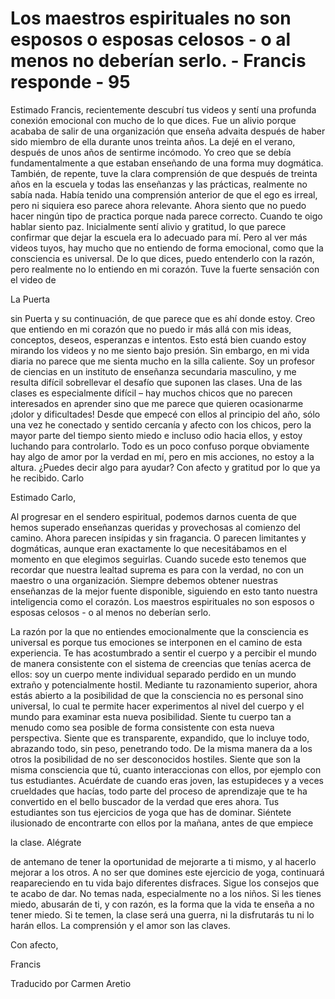 # Los maestros espirituales no son esposos o esposas celosos - o al menos no deberían serlo. - Francis responde - 95

Estimado Francis, recientemente descubr&iacute; tus videos y sent&iacute; una profunda conexi&oacute;n emocional con mucho de lo que dices. Fue un alivio porque acababa de salir de una organizaci&oacute;n que ense&ntilde;a advaita despu&eacute;s de haber sido miembro de ella durante unos treinta a&ntilde;os. La dej&eacute; en el verano, despu&eacute;s de unos a&ntilde;os de sentirme inc&oacute;modo. Yo creo que se deb&iacute;a fundamentalmente a que estaban ense&ntilde;ando de una forma muy dogm&aacute;tica. Tambi&eacute;n, de repente, tuve la clara comprensi&oacute;n de que despu&eacute;s de treinta a&ntilde;os en la escuela y todas las ense&ntilde;anzas y las pr&aacute;cticas, realmente no sab&iacute;a nada. Hab&iacute;a tenido una comprensi&oacute;n anterior de que el ego es irreal, pero ni siquiera eso parece ahora relevante. Ahora siento que no puedo hacer ning&uacute;n tipo de practica porque nada parece correcto. Cuando te oigo hablar siento paz. Inicialmente sent&iacute; alivio y gratitud, lo que parece confirmar que dejar la escuela era lo adecuado para m&iacute;. Pero al ver m&aacute;s videos tuyos, hay mucho que no entiendo de forma emocional, como que la consciencia es universal. De lo que dices, puedo entenderlo con la raz&oacute;n, pero realmente no lo entiendo en mi coraz&oacute;n. Tuve la fuerte sensaci&oacute;n con el video de 

La Puerta

 sin Puerta y su continuaci&oacute;n, de que parece que es ah&iacute; donde estoy. Creo que entiendo en mi coraz&oacute;n que no puedo ir m&aacute;s all&aacute; con mis ideas, conceptos, deseos, esperanzas e intentos. Esto est&aacute; bien cuando estoy mirando los videos y no me siento bajo presi&oacute;n. Sin embargo, en mi vida diaria no parece que me sienta mucho en la silla caliente. Soy un profesor de ciencias en un instituto de ense&ntilde;anza secundaria masculino, y me resulta dif&iacute;cil sobrellevar el desaf&iacute;o que suponen las clases. Una de las clases es especialmente dif&iacute;cil &ndash; hay muchos chicos que no parecen interesados en aprender sino que me parece que quieren ocasionarme &iexcl;dolor y dificultades! Desde que empec&eacute; con ellos al principio del a&ntilde;o, s&oacute;lo una vez he conectado y sentido cercan&iacute;a y afecto con los chicos, pero la mayor parte del tiempo siento miedo e incluso odio hacia ellos, y estoy luchando para controlarlo. Todo es un poco confuso porque obviamente hay algo de amor por la verdad en m&iacute;, pero en mis acciones, no estoy a la altura. &iquest;Puedes decir algo para ayudar? Con afecto y gratitud por lo que ya he recibido. Carlo

Estimado Carlo,

Al progresar en el sendero espiritual, podemos darnos cuenta de que hemos superado ense&ntilde;anzas queridas y provechosas al comienzo del camino. Ahora parecen ins&iacute;pidas y sin fragancia. O parecen limitantes y dogm&aacute;ticas, aunque eran exactamente lo que necesit&aacute;bamos en el momento en que elegimos seguirlas. Cuando sucede esto tenemos que recordar que nuestra lealtad suprema es para con la verdad, no con un maestro o una organizaci&oacute;n. Siempre debemos obtener nuestras ense&ntilde;anzas de la mejor fuente disponible, siguiendo en esto tanto nuestra inteligencia como el coraz&oacute;n. Los maestros espirituales no son esposos o esposas celosos - o al menos no deber&iacute;an serlo.

La raz&oacute;n por la que no entiendes emocionalmente que la consciencia es universal es porque tus emociones se interponen en el camino de esta experiencia. Te has acostumbrado a sentir el cuerpo y a percibir el mundo de manera consistente con el sistema de creencias que ten&iacute;as acerca de ellos: soy un cuerpo mente individual separado perdido en un mundo extra&ntilde;o y potencialmente hostil. Mediante tu razonamiento superior, ahora est&aacute;s abierto a la posibilidad de que la consciencia no es personal sino universal, lo cual te permite hacer experimentos al nivel del cuerpo y el mundo para examinar esta nueva posibilidad. Siente tu cuerpo tan a menudo como sea posible de forma consistente con esta nueva perspectiva. Siente que es transparente, expandido, que lo incluye todo, abrazando todo, sin peso, penetrando todo. De la misma manera da a los otros la posibilidad de no ser desconocidos hostiles. Siente que son la misma consciencia que t&uacute;, cuanto interaccionas con ellos, por ejemplo con tus estudiantes. Acu&eacute;rdate de cuando eras joven, las estupideces y a veces crueldades que hac&iacute;as, todo parte del proceso de aprendizaje que te ha convertido en el bello buscador de la verdad que eres ahora. Tus estudiantes son tus ejercicios de yoga que has de dominar. Si&eacute;ntete ilusionado de encontrarte con ellos por la ma&ntilde;ana, antes de que empiece 

la clase. Al&eacute;grate

 de antemano de tener la oportunidad de mejorarte a ti mismo, y al hacerlo mejorar a los otros. A no ser que domines este ejercicio de yoga, continuar&aacute; reapareciendo en tu vida bajo diferentes disfraces. Sigue los consejos que te acabo de dar. No temas nada, especialmente no a los ni&ntilde;os. Si les tienes miedo, abusar&aacute;n de ti, y con raz&oacute;n, es la forma que la vida te ense&ntilde;a a no tener miedo. Si te temen, la clase ser&aacute; una guerra, ni la disfrutar&aacute;s tu ni lo har&aacute;n ellos. La comprensi&oacute;n y el amor son las claves.

Con afecto, 

Francis

Traducido por Carmen Aretio

